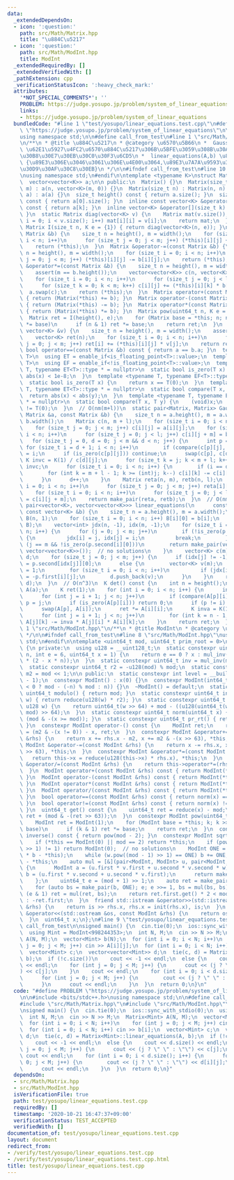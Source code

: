 ```yaml
---
data:
  _extendedDependsOn:
  - icon: ':question:'
    path: src/Math/Matrix.hpp
    title: "\u884C\u5217"
  - icon: ':question:'
    path: src/Math/ModInt.hpp
    title: ModInt
  _extendedRequiredBy: []
  _extendedVerifiedWith: []
  _pathExtension: cpp
  _verificationStatusIcon: ':heavy_check_mark:'
  attributes:
    '*NOT_SPECIAL_COMMENTS*': ''
    PROBLEM: https://judge.yosupo.jp/problem/system_of_linear_equations
    links:
    - https://judge.yosupo.jp/problem/system_of_linear_equations
  bundledCode: "#line 1 \"test/yosupo/linear_equations.test.cpp\"\n#define PROBLEM\
    \ \"https://judge.yosupo.jp/problem/system_of_linear_equations\"\n\n#include <bits/stdc++.h>\n\
    using namespace std;\n\n#define call_from_test\n#line 1 \"src/Math/Matrix.hpp\"\
    \n/**\n * @title \u884C\u5217\n * @category \u6570\u5B66\n *  Gauss_Jordan(A,B)\
    \ \u62E1\u5927\u4FC2\u6570\u884C\u5217\u306B\u5BFE\u3059\u308B\u30AC\u30A6\u30B9\
    \u30B8\u30E7\u30EB\u30C0\u30F3\u6CD5\n *  linear_equations(A,b) \u8FD4\u308A\u5024\
    \ {\u89E3\u306E\u3046\u3061\u306E\u4E00\u3064,\u89E3\u7A7A\u9593\u306E\u57FA\u5E95\
    \u30D9\u30AF\u30C8\u30EB}\n */\n\n#ifndef call_from_test\n#line 10 \"src/Math/Matrix.hpp\"\
    \nusing namespace std;\n#endif\n\ntemplate <typename K>\nstruct Matrix {\n private:\n\
    \  vector<vector<K>> a;\n\n public:\n  Matrix() {}\n  Matrix(size_t n, size_t\
    \ m) : a(n, vector<K>(m, 0)) {}\n  Matrix(size_t n) : Matrix(n, n) {}\n  Matrix(vector<vector<K>>\
    \ a) : a(a) {}\n  size_t height() const { return a.size(); }\n  size_t width()\
    \ const { return a[0].size(); }\n  inline const vector<K> &operator[](size_t k)\
    \ const { return a[k]; }\n  inline vector<K> &operator[](size_t k) { return a[k];\
    \ }\n  static Matrix diag(vector<K> v) {\n    Matrix mat(v.size());\n    for (size_t\
    \ i = 0; i < v.size(); i++) mat[i][i] = v[i];\n    return mat;\n  }\n  static\
    \ Matrix I(size_t n, K e = {1}) { return diag(vector<K>(n, e)); }\n  Matrix &operator+=(const\
    \ Matrix &b) {\n    size_t n = height(), m = width();\n    for (size_t i = 0;\
    \ i < n; i++)\n      for (size_t j = 0; j < m; j++) (*this)[i][j] += b[i][j];\n\
    \    return (*this);\n  }\n  Matrix &operator-=(const Matrix &b) {\n    size_t\
    \ n = height(), m = width();\n    for (size_t i = 0; i < n; i++)\n      for (size_t\
    \ j = 0; j < m; j++) (*this)[i][j] -= b[i][j];\n    return (*this);\n  }\n  Matrix\
    \ &operator*=(const Matrix &b) {\n    size_t n = height(), m = width(), l = b.width();\n\
    \    assert(m == b.height());\n    vector<vector<K>> c(n, vector<K>(l, 0));\n\
    \    for (size_t i = 0; i < n; i++)\n      for (size_t j = 0; j < l; j++)\n  \
    \      for (size_t k = 0; k < m; k++) c[i][j] += (*this)[i][k] * b[k][j];\n  \
    \  a.swap(c);\n    return (*this);\n  }\n  Matrix operator+(const Matrix &b) const\
    \ { return (Matrix(*this) += b); }\n  Matrix operator-(const Matrix &b) const\
    \ { return (Matrix(*this) -= b); }\n  Matrix operator*(const Matrix &b) const\
    \ { return (Matrix(*this) *= b); }\n  Matrix pow(uint64_t n, K e = {1}) {\n  \
    \  Matrix ret = I(height(), e);\n    for (Matrix base = *this; n; n >>= 1, base\
    \ *= base)\n      if (n & 1) ret *= base;\n    return ret;\n  }\n  vector<K> operator*(const\
    \ vector<K> &v) {\n    size_t n = height(), m = width();\n    assert(m == v.size());\n\
    \    vector<K> ret(n);\n    for (size_t i = 0; i < n; i++)\n      for (size_t\
    \ j = 0; j < m; j++) ret[i] += (*this)[i][j] * v[j];\n    return ret;\n  }\n \
    \ bool operator==(const Matrix &b) const { return a == b.a; }\n  template <typename\
    \ T>\n  using ET = enable_if<is_floating_point<T>::value>;\n  template <typename\
    \ T>\n  using EF = enable_if<!is_floating_point<T>::value>;\n  template <typename\
    \ T, typename ET<T>::type * = nullptr>\n  static bool is_zero(T x) {\n    return\
    \ abs(x) < 1e-8;\n  }\n  template <typename T, typename EF<T>::type * = nullptr>\n\
    \  static bool is_zero(T x) {\n    return x == T(0);\n  }\n  template <typename\
    \ T, typename ET<T>::type * = nullptr>\n  static bool compare(T x, T y) {\n  \
    \  return abs(x) < abs(y);\n  }\n  template <typename T, typename EF<T>::type\
    \ * = nullptr>\n  static bool compare(T x, T y) {\n    (void)x;\n    return y\
    \ != T(0);\n  }\n  // O(nm(m+l))\n  static pair<Matrix, Matrix> Gauss_Jordan(const\
    \ Matrix &a, const Matrix &b) {\n    size_t n = a.height(), m = a.width(), l =\
    \ b.width();\n    Matrix c(n, m + l);\n    for (size_t i = 0; i < n; i++)\n  \
    \    for (size_t j = 0; j < m; j++) c[i][j] = a[i][j];\n    for (size_t i = 0;\
    \ i < n; i++)\n      for (size_t j = 0; j < l; j++) c[i][j + m] = b[i][j];\n \
    \   for (size_t j = 0, d = 0; j < m && d < n; j++) {\n      int p = d;\n     \
    \ for (size_t i = d + 1; i < n; i++)\n        if (compare(c[p][j], c[i][j])) p\
    \ = i;\n      if (is_zero(c[p][j])) continue;\n      swap(c[p], c[d]);\n     \
    \ K invc = K(1) / c[d][j];\n      for (size_t k = j; k < m + l; k++) c[d][k] *=\
    \ invc;\n      for (size_t i = 0; i < n; i++) {\n        if (i == d) continue;\n\
    \        for (int k = m + l - 1; k >= (int)j; k--) c[i][k] -= c[i][j] * c[d][k];\n\
    \      }\n      d++;\n    }\n    Matrix reta(n, m), retb(n, l);\n    for (size_t\
    \ i = 0; i < n; i++)\n      for (size_t j = 0; j < m; j++) reta[i][j] = c[i][j];\n\
    \    for (size_t i = 0; i < n; i++)\n      for (size_t j = 0; j < l; j++) retb[i][j]\
    \ = c[i][j + m];\n    return make_pair(reta, retb);\n  }\n  // O(nm^2)\n  static\
    \ pair<vector<K>, vector<vector<K>>> linear_equations(\n      const Matrix &a,\
    \ const vector<K> &b) {\n    size_t n = a.height(), m = a.width();\n    Matrix\
    \ B(n, 1);\n    for (size_t i = 0; i < n; i++) B[i][0] = b[i];\n    auto p = Gauss_Jordan(a,\
    \ B);\n    vector<int> jdx(n, -1), idx(m, -1);\n    for (size_t i = 0, j; i <\
    \ n; i++) {\n      for (j = 0; j < m; j++)\n        if (!is_zero(p.first[i][j]))\
    \ {\n          jdx[i] = j, idx[j] = i;\n          break;\n        }\n      if\
    \ (j == m && !is_zero(p.second[i][0]))\n        return make_pair(vector<K>(),\
    \ vector<vector<K>>());  // no solutions\n    }\n    vector<K> c(m);\n    vector<vector<K>>\
    \ d;\n    for (size_t j = 0; j < m; j++) {\n      if (idx[j] != -1)\n        c[j]\
    \ = p.second[idx[j]][0];\n      else {\n        vector<K> v(m);\n        v[j]\
    \ = 1;\n        for (size_t i = 0; i < n; i++)\n          if (jdx[i] != -1) v[jdx[i]]\
    \ = -p.first[i][j];\n        d.push_back(v);\n      }\n    }\n    return make_pair(c,\
    \ d);\n  }\n  // O(n^3)\n  K det() const {\n    int n = height();\n    Matrix\
    \ A(a);\n    K ret(1);\n    for (int i = 0; i < n; i++) {\n      int p = i;\n\
    \      for (int j = i + 1; j < n; j++)\n        if (compare(A[p][i], A[j][i]))\
    \ p = j;\n      if (is_zero(A[p][i])) return 0;\n      if (p != i) ret = -ret;\n\
    \      swap(A[p], A[i]);\n      ret *= A[i][i];\n      K inva = K(1) / A[i][i];\n\
    \      for (int j = i + 1; j < n; j++)\n        for (int k = n - 1; k >= i; k--)\
    \ A[j][k] -= inva * A[j][i] * A[i][k];\n    }\n    return ret;\n  }\n};\n#line\
    \ 1 \"src/Math/ModInt.hpp\"\n/**\n * @title ModInt\n * @category \u6570\u5B66\n\
    \ */\n\n#ifndef call_from_test\n#line 8 \"src/Math/ModInt.hpp\"\nusing namespace\
    \ std;\n#endif\n\ntemplate <uint64_t mod, uint64_t prim_root = 0>\nclass ModInt\
    \ {\n private:\n  using u128 = __uint128_t;\n  static constexpr uint64_t mul_inv(uint64_t\
    \ n, int e = 6, uint64_t x = 1) {\n    return e == 0 ? x : mul_inv(n, e - 1, x\
    \ * (2 - x * n));\n  }\n  static constexpr uint64_t inv = mul_inv(mod, 6, 1);\n\
    \  static constexpr uint64_t r2 = -u128(mod) % mod;\n  static constexpr uint64_t\
    \ m2 = mod << 1;\n\n public:\n  static constexpr int level = __builtin_ctzll(mod\
    \ - 1);\n  constexpr ModInt() : x(0) {}\n  constexpr ModInt(int64_t n) : x(init(n\
    \ < 0 ? mod - (-n) % mod : n)) {}\n  ~ModInt() = default;\n  static constexpr\
    \ uint64_t modulo() { return mod; }\n  static constexpr uint64_t init(uint64_t\
    \ w) { return reduce(u128(w) * r2); }\n  static constexpr uint64_t reduce(const\
    \ u128 w) {\n    return uint64_t(w >> 64) + mod - ((u128(uint64_t(w) * inv) *\
    \ mod) >> 64);\n  }\n  static constexpr uint64_t norm(uint64_t x) { return x -\
    \ (mod & -(x >= mod)); }\n  static constexpr uint64_t pr_rt() { return prim_root;\
    \ }\n  constexpr ModInt operator-() const {\n    ModInt ret;\n    return ret.x\
    \ = (m2 & -(x != 0)) - x, ret;\n  }\n  constexpr ModInt &operator+=(const ModInt\
    \ &rhs) {\n    return x += rhs.x - m2, x += m2 & -(x >> 63), *this;\n  }\n  constexpr\
    \ ModInt &operator-=(const ModInt &rhs) {\n    return x -= rhs.x, x += m2 & -(x\
    \ >> 63), *this;\n  }\n  constexpr ModInt &operator*=(const ModInt &rhs) {\n \
    \   return this->x = reduce(u128(this->x) * rhs.x), *this;\n  }\n  constexpr ModInt\
    \ &operator/=(const ModInt &rhs) {\n    return this->operator*=(rhs.inverse());\n\
    \  }\n  ModInt operator+(const ModInt &rhs) const { return ModInt(*this) += rhs;\
    \ }\n  ModInt operator-(const ModInt &rhs) const { return ModInt(*this) -= rhs;\
    \ }\n  ModInt operator*(const ModInt &rhs) const { return ModInt(*this) *= rhs;\
    \ }\n  ModInt operator/(const ModInt &rhs) const { return ModInt(*this) /= rhs;\
    \ }\n  bool operator==(const ModInt &rhs) const { return norm(x) == norm(rhs.x);\
    \ }\n  bool operator!=(const ModInt &rhs) const { return norm(x) != norm(rhs.x);\
    \ }\n  uint64_t get() const {\n    uint64_t ret = reduce(x) - mod;\n    return\
    \ ret + (mod & -(ret >> 63));\n  }\n  constexpr ModInt pow(uint64_t k) const {\n\
    \    ModInt ret = ModInt(1);\n    for (ModInt base = *this; k; k >>= 1, base *=\
    \ base)\n      if (k & 1) ret *= base;\n    return ret;\n  }\n  constexpr ModInt\
    \ inverse() const { return pow(mod - 2); }\n  constexpr ModInt sqrt() const {\n\
    \    if (*this == ModInt(0) || mod == 2) return *this;\n    if (pow((mod - 1)\
    \ >> 1) != 1) return ModInt(0);  // no solutions\n    ModInt ONE = 1, b(2), w(b\
    \ * b - *this);\n    while (w.pow((mod - 1) >> 1) == ONE) b += ONE, w = b * b\
    \ - *this;\n    auto mul = [&](pair<ModInt, ModInt> u, pair<ModInt, ModInt> v)\
    \ {\n      ModInt a = (u.first * v.first + u.second * v.second * w);\n      ModInt\
    \ b = (u.first * v.second + u.second * v.first);\n      return make_pair(a, b);\n\
    \    };\n    uint64_t e = (mod + 1) >> 1;\n    auto ret = make_pair(ONE, ModInt(0));\n\
    \    for (auto bs = make_pair(b, ONE); e; e >>= 1, bs = mul(bs, bs))\n      if\
    \ (e & 1) ret = mul(ret, bs);\n    return ret.first.get() * 2 < mod ? ret.first\
    \ : -ret.first;\n  }\n  friend std::istream &operator>>(std::istream &is, ModInt\
    \ &rhs) {\n    return is >> rhs.x, rhs.x = init(rhs.x), is;\n  }\n  friend std::ostream\
    \ &operator<<(std::ostream &os, const ModInt &rhs) {\n    return os << rhs.get();\n\
    \  }\n  uint64_t x;\n};\n#line 9 \"test/yosupo/linear_equations.test.cpp\"\n#undef\
    \ call_from_test\n\nsigned main() {\n  cin.tie(0);\n  ios::sync_with_stdio(0);\n\
    \  using Mint = ModInt<998244353>;\n  int N, M;\n  cin >> N >> M;\n  Matrix<Mint>\
    \ A(N, M);\n  vector<Mint> b(N);\n  for (int i = 0; i < N; i++)\n    for (int\
    \ j = 0; j < M; j++) cin >> A[i][j];\n  for (int i = 0; i < N; i++) cin >> b[i];\n\
    \  vector<Mint> c;\n  vector<vector<Mint>> d;\n  tie(c, d) = Matrix<Mint>::linear_equations(A,\
    \ b);\n  if (!c.size())\n    cout << -1 << endl;\n  else {\n    cout << d.size()\
    \ << endl;\n    for (int j = 0; j < M; j++) {\n      cout << (j ? \" \" : \"\"\
    ) << c[j];\n    }\n    cout << endl;\n    for (int i = 0; i < d.size(); i++) {\n\
    \      for (int j = 0; j < M; j++) {\n        cout << (j ? \" \" : \"\") << d[i][j];\n\
    \      }\n      cout << endl;\n    }\n  }\n  return 0;\n}\n"
  code: "#define PROBLEM \"https://judge.yosupo.jp/problem/system_of_linear_equations\"\
    \n\n#include <bits/stdc++.h>\nusing namespace std;\n\n#define call_from_test\n\
    #include \"src/Math/Matrix.hpp\"\n#include \"src/Math/ModInt.hpp\"\n#undef call_from_test\n\
    \nsigned main() {\n  cin.tie(0);\n  ios::sync_with_stdio(0);\n  using Mint = ModInt<998244353>;\n\
    \  int N, M;\n  cin >> N >> M;\n  Matrix<Mint> A(N, M);\n  vector<Mint> b(N);\n\
    \  for (int i = 0; i < N; i++)\n    for (int j = 0; j < M; j++) cin >> A[i][j];\n\
    \  for (int i = 0; i < N; i++) cin >> b[i];\n  vector<Mint> c;\n  vector<vector<Mint>>\
    \ d;\n  tie(c, d) = Matrix<Mint>::linear_equations(A, b);\n  if (!c.size())\n\
    \    cout << -1 << endl;\n  else {\n    cout << d.size() << endl;\n    for (int\
    \ j = 0; j < M; j++) {\n      cout << (j ? \" \" : \"\") << c[j];\n    }\n   \
    \ cout << endl;\n    for (int i = 0; i < d.size(); i++) {\n      for (int j =\
    \ 0; j < M; j++) {\n        cout << (j ? \" \" : \"\") << d[i][j];\n      }\n\
    \      cout << endl;\n    }\n  }\n  return 0;\n}"
  dependsOn:
  - src/Math/Matrix.hpp
  - src/Math/ModInt.hpp
  isVerificationFile: true
  path: test/yosupo/linear_equations.test.cpp
  requiredBy: []
  timestamp: '2020-10-21 16:47:37+09:00'
  verificationStatus: TEST_ACCEPTED
  verifiedWith: []
documentation_of: test/yosupo/linear_equations.test.cpp
layout: document
redirect_from:
- /verify/test/yosupo/linear_equations.test.cpp
- /verify/test/yosupo/linear_equations.test.cpp.html
title: test/yosupo/linear_equations.test.cpp
---
```

